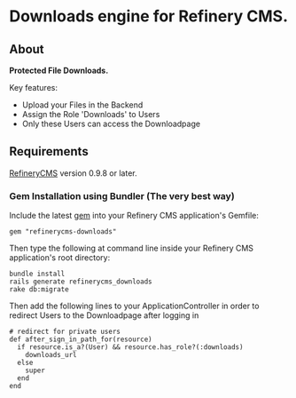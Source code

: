 # Downloads engine for Refinery CMS.
## About

__Protected File Downloads.__

Key features:

* Upload your Files in the Backend
* Assign the Role 'Downloads' to Users
* Only these Users can access the Downloadpage

## Requirements

[RefineryCMS](http://refinerycms.com) version 0.9.8 or later.

### Gem Installation using Bundler (The very best way)

Include the latest [gem](http://rubygems.org/gems/refinerycms-news) into your Refinery CMS application's Gemfile:

    gem "refinerycms-downloads"

Then type the following at command line inside your Refinery CMS application's root directory:

    bundle install
    rails generate refinerycms_downloads
    rake db:migrate                     
    
Then add the following lines to your ApplicationController in order to redirect Users to the Downloadpage after logging in
    
    # redirect for private users
    def after_sign_in_path_for(resource)
      if resource.is_a?(User) && resource.has_role?(:downloads)
        downloads_url 
      else
        super
      end
    end
